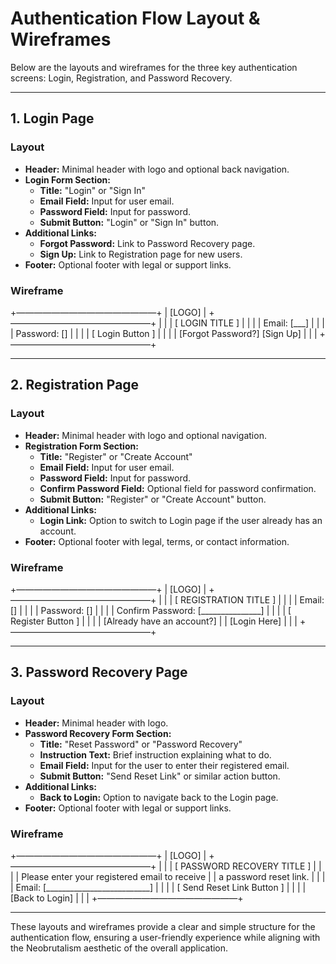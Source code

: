 # Authentication Flow Layout & Wireframes

Below are the layouts and wireframes for the three key authentication screens: Login, Registration, and Password Recovery.

---

## 1. Login Page

### Layout
- **Header:** Minimal header with logo and optional back navigation.
- **Login Form Section:**
  - **Title:** "Login" or "Sign In"
  - **Email Field:** Input for user email.
  - **Password Field:** Input for password.
  - **Submit Button:** "Login" or "Sign In" button.
- **Additional Links:**
  - **Forgot Password:** Link to Password Recovery page.
  - **Sign Up:** Link to Registration page for new users.
- **Footer:** Optional footer with legal or support links.

### Wireframe

+————————————————+
| [LOGO]                                         |
+————————————————+
|                                                |
|                [ LOGIN TITLE ]                 |
|                                                |
|  Email:  [___]          |
|                                                |
|  Password:  []           |
|                                                |
|           [   Login Button   ]                 |
|                                                |
|      [Forgot Password?]    [Sign Up]           |
|                                                |
+————————————————+

---

## 2. Registration Page

### Layout
- **Header:** Minimal header with logo and optional navigation.
- **Registration Form Section:**
  - **Title:** "Register" or "Create Account"
  - **Email Field:** Input for user email.
  - **Password Field:** Input for password.
  - **Confirm Password Field:** Optional field for password confirmation.
  - **Submit Button:** "Register" or "Create Account" button.
- **Additional Links:**
  - **Login Link:** Option to switch to Login page if the user already has an account.
- **Footer:** Optional footer with legal, terms, or contact information.

### Wireframe

+————————————————+
| [LOGO]                                         |
+————————————————+
|                                                |
|           [ REGISTRATION TITLE ]               |
|                                                |
|  Email:  []          |
|                                                |
|  Password:  []           |
|                                                |
|  Confirm Password:  [_______________]        |
|                                                |
|         [   Register Button   ]                |
|                                                |
|             [Already have an account?]         |
|                  [Login Here]                  |
|                                                |
+————————————————+

---

## 3. Password Recovery Page

### Layout
- **Header:** Minimal header with logo.
- **Password Recovery Form Section:**
  - **Title:** "Reset Password" or "Password Recovery"
  - **Instruction Text:** Brief instruction explaining what to do.
  - **Email Field:** Input for the user to enter their registered email.
  - **Submit Button:** "Send Reset Link" or similar action button.
- **Additional Links:**
  - **Back to Login:** Option to navigate back to the Login page.
- **Footer:** Optional footer with legal or support links.

### Wireframe

+————————————————+
| [LOGO]                                         |
+————————————————+
|                                                |
|         [ PASSWORD RECOVERY TITLE ]            |
|                                                |
|  Please enter your registered email to receive |
|          a password reset link.                |
|                                                |
|  Email:  [__________________________]          |
|                                                |
|    [   Send Reset Link Button   ]              |
|                                                |
|              [Back to Login]                   |
|                                                |
+————————————————+

---

These layouts and wireframes provide a clear and simple structure for the authentication flow, ensuring a user-friendly experience while aligning with the Neobrutalism aesthetic of the overall application.